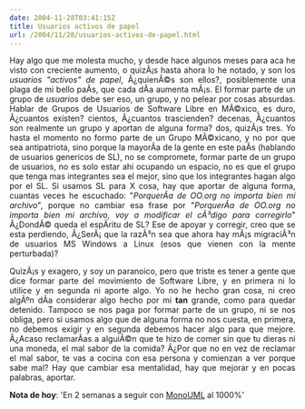 ```yaml
---
date: 2004-11-28T03:41:15Z
title: Usuarios activos de papel
url: /2004/11/28/usuarios-activos-de-papel.html
---
```


<div style="clear:both;"></div>
<p align="justify">Hay algo que me molesta mucho, y desde hace algunos meses para aca he visto con creciente aumento, o quizÃ¡s hasta ahora lo he notado, y son los <span style="font-style:italic;">usuarios "activos" de papel</span>, Â¿quienÃ©s son ellos?, posiblemente una plaga de mi bello paÃ­s, que cada dÃ­a aumenta mÃ¡s. El formar parte de un grupo de <span style="font-style:italic;">usuarios</span> debe ser eso, un grupo, y no pelear por cosas absurdas. Hablar de Grupos de Usuarios de Software Libre en MÃ©xico, es duro, Â¿cuantos existen? cientos, Â¿cuantos trascienden? decenas, Â¿cuantos son realmente un grupo y aportan de alguna forma? dos, quizÃ¡s tres. Yo hasta el momento no formo parte de un Grupo MÃ©xicano, y no por que sea antipatriota, sino porque la mayorÃ­a de la gente en este paÃ­s (hablando de usuarios genericos de SL), no se compromete, formar parte de un grupo de usuarios, no es solo estar ahi ocupando un espacio, no es que el grupo que tenga mas integrantes sea el mejor, sino que los integrantes hagan algo por el SL. Si usamos SL para X cosa, hay que aportar de alguna forma, cuantas veces he escuchado: "<span style="font-style:italic;">PorquerÃ­a de OO.org no importa bien mi archivo</span>", porque no cambiar esa frase por "<span style="font-style:italic;">PorquerÃ­a de OO.org no importa bien mi archivo, voy a modificar el cÃ³digo para corregirlo</span>" Â¿DondÃ© queda el espÃ­ritu de SL? Ese de apoyar y corregir, creo que se esta perdiendo, Â¿SerÃ¡ que la razÃ³n sea que ahora hay mÃ¡s migraciÃ³n de usuarios MS Windows a Linux (esos que vienen con la mente perturbada)?</p>
<p align="justify">QuizÃ¡s y exagero, y soy un paranoico, pero que triste es tener a gente que dice formar parte del movimiento de Software Libre, y en primera ni lo utilice y en segunda ni aporte algo. Yo no he hecho gran cosa, ni creo algÃºn dÃ­a considerar algo hecho por mi <span style="font-weight:bold;">tan</span> grande, como para quedar detenido. Tampoco se nos paga por formar parte de un grupo, ni se nos obliga, pero si usamos algo que de alguna forma no nos cuesta, en primera, no debemos exigir y en segunda debemos hacer algo para que mejore. Â¿Acaso reclamarÃ­as a alguiÃ©n que te hizo de comer sin que tu dieras ni una moneda, el mal sabor de la comida? Â¿Por que no en vez de reclamar el mal sabor, te vas a cocina con esa persona y comienzan a ver porque sabe mal? Hay que cambiar esa mentalidad, hay que mejorar y en pocas palabras, aportar.</p>
<p><span style="font-weight:bold;">Nota de hoy</span>: 'En 2 semanas a seguir con <a href="http://monouml.sf.net">MonoUML</a> al 1000%'</p>
<div style="clear:both; padding-bottom: 0.25em;"></div>
